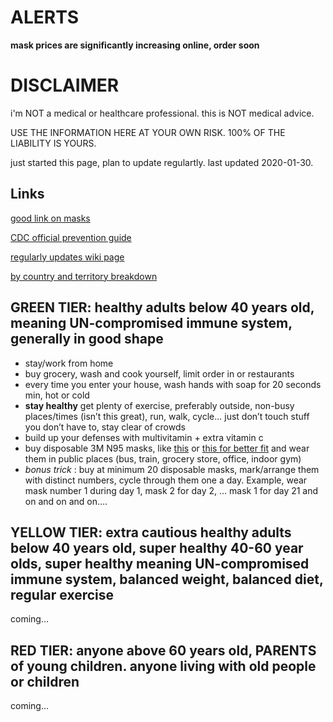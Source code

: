 # ALERTS
**mask prices are significantly increasing online, order soon**

# DISCLAIMER
i'm NOT a medical or healthcare professional. this is NOT medical advice.

USE THE INFORMATION HERE AT YOUR OWN RISK. 100% OF THE LIABILITY IS YOURS.

just started this page, plan to update regulartly. last updated 2020-01-30.

## Links
[good link on masks](https://findme10.com/best-coronavirus-mask/)

[CDC official prevention guide](https://www.cdc.gov/coronavirus/2019-ncov/about/prevention-treatment.html)

[regularly updates wiki page](https://en.wikipedia.org/wiki/2019%E2%80%9320_Wuhan_coronavirus_outbreak)

[by country and territory breakdown](https://en.wikipedia.org/wiki/2019%E2%80%9320_Wuhan_coronavirus_outbreak_by_country_and_territory)

## GREEN TIER: healthy adults below 40 years old, meaning UN-compromised immune system, generally in good shape
- stay/work from home
- buy grocery, wash and cook yourself, limit order in or restaurants
- every time you enter your house, wash hands with soap for 20 seconds min, hot or cold
- **stay healthy** get plenty of exercise, preferably outside, non-busy places/times (isn’t this great), run, walk, cycle... just don’t touch stuff you don’t have to, stay clear of crowds
- build up your defenses with multivitamin + extra vitamin c
- buy disposable 3M N95 masks, like [this](https://multimedia.3m.com/mws/media/218306O/particle-respirator-8000-n95.pdf) or [this for better fit](https://www.3m.com/3M/en_US/company-us/all-3m-products/~/3M-Particulate-Respirator-8511-N95-80-EA-Case/?N=5002385+3294780243&rt=rud) and wear them in public places (bus, train, grocery store, office, indoor gym)
- _bonus trick_ : buy at minimum 20 disposable masks, mark/arrange them with distinct numbers, cycle through them one a day. Example, wear mask number 1 during day 1, mask 2 for day 2, … mask 1 for day 21 and on and on and on….

## YELLOW TIER: extra cautious healthy adults below 40 years old, super healthy 40-60 year olds, super healthy meaning UN-compromised immune system, balanced weight, balanced diet, regular exercise 
coming…

## RED TIER: anyone above 60 years old, PARENTS of young children. anyone living with old people or children
coming...

<!--  You can use the [editor on GitHub](https://github.com/mghah/mghah.github.io/edit/master/README.md) to maintain and preview the content for your website in Markdown files.

Whenever you commit to this repository, GitHub Pages will run [Jekyll](https://jekyllrb.com/) to rebuild the pages in your site, from the content in your Markdown files.

Markdown is a lightweight and easy-to-use syntax for styling your writing. It includes conventions for

```markdown
Syntax highlighted code block

# Header 1
## Header 2
### Header 3

- Bulleted
- List

1. Numbered
2. List

**Bold** and _Italic_ and `Code` text

[Link](url) and ![Image](src)
```

For more details see [GitHub Flavored Markdown](https://guides.github.com/features/mastering-markdown/).

### Jekyll Themes

Your Pages site will use the layout and styles from the Jekyll theme you have selected in your [repository settings](https://github.com/mghah/mghah.github.io/settings). The name of this theme is saved in the Jekyll `_config.yml` configuration file.

### Support or Contact

Having trouble with Pages? Check out our [documentation](https://help.github.com/categories/github-pages-basics/) or [contact support](https://github.com/contact) and we’ll help you sort it out. -->
